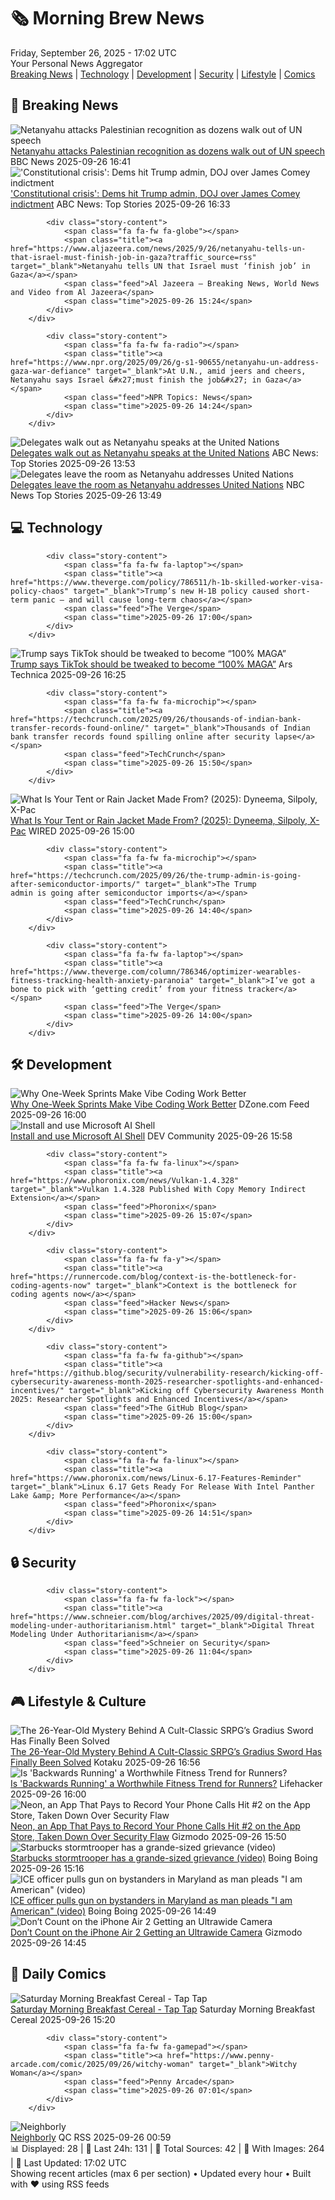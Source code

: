 <!-- Processing 54 RSS feeds at 2025-09-26 17:01:55 UTC -->
<!-- Processing: Saturday Morning Breakfast Cereal -->
<!-- Processing: Penny Arcade -->
<!-- Processing: Garfield -->
<!-- Processing: Dilbert -->
<!-- Processing: Cyanide & Happiness -->
<!-- Processing: Questionable Content -->
<!-- Processing: Girl Genius -->
<!-- Processing: Dinosaur Comics -->
<!-- Processing: BBC World News -->
<!-- Processing: BBC Breaking News -->
<!-- Processing: NPR News -->
<!-- Processing: Reuters World News -->
<!-- Processing: Associated Press Breaking -->
<!-- Processing: ABC News Breaking -->
<!-- Processing: NBC News Breaking -->
<!-- Processing: The Verge -->
<!-- Processing: Ars Technica -->
<!-- Processing: O'Reilly Radar -->
<!-- Processing: Lobsters Python -->
<!-- Processing: StackOverflow Blog -->
<!-- Processing: It's FOSS -->
<!-- Processing: Linux.com -->
<!-- Processing: Ubuntu Blog -->
<!-- Processing: GitHub Blog -->
<!-- Processing: DZone -->
<!-- Processing: Martin Fowler -->
<!-- Processing: Lifehacker -->
<!-- Processing: Kotaku -->
<!-- Processing: Schneier on Security -->
<!-- Generated 9 new posts out of 29 feeds processed -->
<div class="newspaper-header">
    <h1 class="newspaper-title">🗞️ Morning Brew News</h1>
    <div class="newspaper-date">Friday, September 26, 2025 - 17:02 UTC</div>
    <div class="newspaper-subtitle">Your Personal News Aggregator</div>
</div>

<div class="newspaper-nav">
    <a href="#breaking">Breaking News</a> |
    <a href="#tech">Technology</a> |
    <a href="#dev">Development</a> |
    <a href="#security">Security</a> |
    <a href="#lifestyle">Lifestyle</a> |
    <a href="#webcomics">Comics</a>
</div>

<div class="news-section breaking-news" id="breaking">
<h2 class="section-header">🚨 Breaking News</h2>
<div class="stories-container">
<div class="story">
            <img src="https://ichef.bbci.co.uk/ace/standard/240/cpsprodpb/f87e/live/39823af0-9af0-11f0-b741-177e3e2c2fc7.jpg" alt="Netanyahu attacks Palestinian recognition as dozens walk out of UN speech" class="story-image" loading="lazy" onerror="this.style.display='none'">
            <div class="story-content">
                <span class="fa fa-fw fa-earth-americas"></span>
                <span class="title"><a href="https://www.bbc.com/news/articles/cderxxylpzdo?at_medium=RSS&at_campaign=rss" target="_blank">Netanyahu attacks Palestinian recognition as dozens walk out of UN speech</a></span>
                <span class="feed">BBC News</span>
                <span class="time">2025-09-26 16:41</span>
            </div>
        </div>
<div class="story">
            <img src="https://s.abcnews.com/images/Politics/chris-murphy-gty-jef-250926_1758896320067_hpMain_4x3t_384.jpg" alt="&#x27;Constitutional crisis&#x27;: Dems hit Trump admin, DOJ over James Comey indictment" class="story-image" loading="lazy" onerror="this.style.display='none'">
            <div class="story-content">
                <span class="fa fa-fw fa-tv"></span>
                <span class="title"><a href="https://abcnews.go.com/Politics/constitutional-crisis-democrats-hit-trump-administration-doj-james/story?id=125962402" target="_blank">&#x27;Constitutional crisis&#x27;: Dems hit Trump admin, DOJ over James Comey indictment</a></span>
                <span class="feed">ABC News: Top Stories</span>
                <span class="time">2025-09-26 16:33</span>
            </div>
        </div>
<div class="story">
            
            <div class="story-content">
                <span class="fa fa-fw fa-globe"></span>
                <span class="title"><a href="https://www.aljazeera.com/news/2025/9/26/netanyahu-tells-un-that-israel-must-finish-job-in-gaza?traffic_source=rss" target="_blank">Netanyahu tells UN that Israel must ‘finish job’ in Gaza</a></span>
                <span class="feed">Al Jazeera – Breaking News, World News and Video from Al Jazeera</span>
                <span class="time">2025-09-26 15:24</span>
            </div>
        </div>
<div class="story">
            
            <div class="story-content">
                <span class="fa fa-fw fa-radio"></span>
                <span class="title"><a href="https://www.npr.org/2025/09/26/g-s1-90655/netanyahu-un-address-gaza-war-defiance" target="_blank">At U.N., amid jeers and cheers, Netanyahu says Israel &#x27;must finish the job&#x27; in Gaza</a></span>
                <span class="feed">NPR Topics: News</span>
                <span class="time">2025-09-26 14:24</span>
            </div>
        </div>
<div class="story">
            <img src="https://s.abcnews.com/images/US/un-1-rt-gmh-250926_1758892239654_hpMain_4x3t_384.jpg" alt="Delegates walk out as Netanyahu speaks at the United Nations" class="story-image" loading="lazy" onerror="this.style.display='none'">
            <div class="story-content">
                <span class="fa fa-fw fa-tv"></span>
                <span class="title"><a href="https://abcnews.go.com/Politics/netanyahu-set-give-contentious-speech-united-nations/story?id=125937350" target="_blank">Delegates walk out as Netanyahu speaks at the United Nations</a></span>
                <span class="feed">ABC News: Top Stories</span>
                <span class="time">2025-09-26 13:53</span>
            </div>
        </div>
<div class="story">
            <img src="https://media-cldnry.s-nbcnews.com/image/upload/t_fit_1500w/mpx/2704722219/2025_09/1758894578521_now_brk_unga_people_leaving_250926_1920x1080-j4n4nw.jpg" alt="Delegates leave the room as Netanyahu addresses United Nations" class="story-image" loading="lazy" onerror="this.style.display='none'">
            <div class="story-content">
                <span class="fa fa-fw fa-broadcast-tower"></span>
                <span class="title"><a href="https://www.nbcnews.com/now/video/delegates-leave-the-room-as-netanyahu-address-united-nations-248415301775" target="_blank">Delegates leave the room as Netanyahu addresses United Nations</a></span>
                <span class="feed">NBC News Top Stories</span>
                <span class="time">2025-09-26 13:49</span>
            </div>
        </div>
</div>
</div>
<div class="news-section tech-news" id="tech">
<h2 class="section-header">💻 Technology</h2>
<div class="stories-container">
<div class="story">
            
            <div class="story-content">
                <span class="fa fa-fw fa-laptop"></span>
                <span class="title"><a href="https://www.theverge.com/policy/786511/h-1b-skilled-worker-visa-policy-chaos" target="_blank">Trump’s new H-1B policy caused short-term panic — and will cause long-term chaos</a></span>
                <span class="feed">The Verge</span>
                <span class="time">2025-09-26 17:00</span>
            </div>
        </div>
<div class="story">
            <img src="https://cdn.arstechnica.net/wp-content/uploads/2025/09/GettyImages-2237018670-500x500.jpg" alt="Trump says TikTok should be tweaked to become “100% MAGA”" class="story-image" loading="lazy" onerror="this.style.display='none'">
            <div class="story-content">
                <span class="fa fa-fw fa-cog"></span>
                <span class="title"><a href="https://arstechnica.com/tech-policy/2025/09/trump-says-tiktok-should-be-tweaked-to-become-100-maga/" target="_blank">Trump says TikTok should be tweaked to become “100% MAGA”</a></span>
                <span class="feed">Ars Technica</span>
                <span class="time">2025-09-26 16:25</span>
            </div>
        </div>
<div class="story">
            
            <div class="story-content">
                <span class="fa fa-fw fa-microchip"></span>
                <span class="title"><a href="https://techcrunch.com/2025/09/26/thousands-of-indian-bank-transfer-records-found-online/" target="_blank">Thousands of Indian bank transfer records found spilling online after security lapse</a></span>
                <span class="feed">TechCrunch</span>
                <span class="time">2025-09-26 15:50</span>
            </div>
        </div>
<div class="story">
            <img src="https://media.wired.com/photos/68d603d0c7389b674191945e/master/pass/What%20Is%20Your%20Tent%20or%20Rain%20Jacket%20Made%20From_%20Here%E2%80%99s%20What%20to%20Know%20About%20Dyneema,%20Silnylon,%20and%20Silpoly.png" alt="What Is Your Tent or Rain Jacket Made From? (2025): Dyneema, Silpoly, X-Pac" class="story-image" loading="lazy" onerror="this.style.display='none'">
            <div class="story-content">
                <span class="fa fa-fw fa-bolt"></span>
                <span class="title"><a href="https://www.wired.com/story/outdoor-gear-fabric-explainer/" target="_blank">What Is Your Tent or Rain Jacket Made From? (2025): Dyneema, Silpoly, X-Pac</a></span>
                <span class="feed">WIRED</span>
                <span class="time">2025-09-26 15:00</span>
            </div>
        </div>
<div class="story">
            
            <div class="story-content">
                <span class="fa fa-fw fa-microchip"></span>
                <span class="title"><a href="https://techcrunch.com/2025/09/26/the-trump-admin-is-going-after-semiconductor-imports/" target="_blank">The Trump admin is going after semiconductor imports</a></span>
                <span class="feed">TechCrunch</span>
                <span class="time">2025-09-26 14:40</span>
            </div>
        </div>
<div class="story">
            
            <div class="story-content">
                <span class="fa fa-fw fa-laptop"></span>
                <span class="title"><a href="https://www.theverge.com/column/786346/optimizer-wearables-fitness-tracking-health-anxiety-paranoia" target="_blank">I’ve got a bone to pick with ‘getting credit’ from your fitness tracker</a></span>
                <span class="feed">The Verge</span>
                <span class="time">2025-09-26 14:00</span>
            </div>
        </div>
</div>
</div>
<div class="news-section dev-news" id="dev">
<h2 class="section-header">🛠️ Development</h2>
<div class="stories-container">
<div class="story">
            <img src="https://dz2cdn1.dzone.com/thumbnail?fid=18659267&w=600" alt="Why One-Week Sprints Make Vibe Coding Work Better" class="story-image" loading="lazy" onerror="this.style.display='none'">
            <div class="story-content">
                <span class="fa fa-fw fa-newspaper"></span>
                <span class="title"><a href="https://dzone.com/articles/one-week-sprints-vibe-coding" target="_blank">Why One-Week Sprints Make Vibe Coding Work Better</a></span>
                <span class="feed">DZone.com Feed</span>
                <span class="time">2025-09-26 16:00</span>
            </div>
        </div>
<div class="story">
            <img src="https://media2.dev.to/dynamic/image/width=800%2Cheight=%2Cfit=scale-down%2Cgravity=auto%2Cformat=auto/https%3A%2F%2Fdev-to-uploads.s3.amazonaws.com%2Fuploads%2Farticles%2F05fjg24dhiqei9y5n5mz.png" alt="Install and use Microsoft AI Shell" class="story-image" loading="lazy" onerror="this.style.display='none'">
            <div class="story-content">
                <span class="fa fa-fw fa-code"></span>
                <span class="title"><a href="https://dev.to/techielass/install-and-use-microsoft-ai-shell-4c28" target="_blank">Install and use Microsoft AI Shell</a></span>
                <span class="feed">DEV Community</span>
                <span class="time">2025-09-26 15:58</span>
            </div>
        </div>
<div class="story">
            
            <div class="story-content">
                <span class="fa fa-fw fa-linux"></span>
                <span class="title"><a href="https://www.phoronix.com/news/Vulkan-1.4.328" target="_blank">Vulkan 1.4.328 Published With Copy Memory Indirect Extension</a></span>
                <span class="feed">Phoronix</span>
                <span class="time">2025-09-26 15:07</span>
            </div>
        </div>
<div class="story">
            
            <div class="story-content">
                <span class="fa fa-fw fa-y"></span>
                <span class="title"><a href="https://runnercode.com/blog/context-is-the-bottleneck-for-coding-agents-now" target="_blank">Context is the bottleneck for coding agents now</a></span>
                <span class="feed">Hacker News</span>
                <span class="time">2025-09-26 15:06</span>
            </div>
        </div>
<div class="story">
            
            <div class="story-content">
                <span class="fa fa-fw fa-github"></span>
                <span class="title"><a href="https://github.blog/security/vulnerability-research/kicking-off-cybersecurity-awareness-month-2025-researcher-spotlights-and-enhanced-incentives/" target="_blank">Kicking off Cybersecurity Awareness Month 2025: Researcher Spotlights and Enhanced Incentives</a></span>
                <span class="feed">The GitHub Blog</span>
                <span class="time">2025-09-26 15:00</span>
            </div>
        </div>
<div class="story">
            
            <div class="story-content">
                <span class="fa fa-fw fa-linux"></span>
                <span class="title"><a href="https://www.phoronix.com/news/Linux-6.17-Features-Reminder" target="_blank">Linux 6.17 Gets Ready For Release With Intel Panther Lake &amp; More Performance</a></span>
                <span class="feed">Phoronix</span>
                <span class="time">2025-09-26 14:51</span>
            </div>
        </div>
</div>
</div>
<div class="news-section security-news" id="security">
<h2 class="section-header">🔒 Security</h2>
<div class="stories-container">
<div class="story">
            
            <div class="story-content">
                <span class="fa fa-fw fa-lock"></span>
                <span class="title"><a href="https://www.schneier.com/blog/archives/2025/09/digital-threat-modeling-under-authoritarianism.html" target="_blank">Digital Threat Modeling Under Authoritarianism</a></span>
                <span class="feed">Schneier on Security</span>
                <span class="time">2025-09-26 11:04</span>
            </div>
        </div>
</div>
</div>
<div class="news-section lifestyle-news" id="lifestyle">
<h2 class="section-header">🎮 Lifestyle & Culture</h2>
<div class="stories-container">
<div class="story">
            <img src="https://kotaku.com/app/uploads/2025/09/brightrpg.jpg" alt="The 26-Year-Old Mystery Behind A Cult-Classic SRPG’s Gradius Sword Has Finally Been Solved" class="story-image" loading="lazy" onerror="this.style.display='none'">
            <div class="story-content">
                <span class="fa fa-fw fa-gamepad"></span>
                <span class="title"><a href="https://kotaku.com/vandal-hearts-2-gradius-sword-suikoden-ps1-demo-disc-save-file-2000629247" target="_blank">The 26-Year-Old Mystery Behind A Cult-Classic SRPG’s Gradius Sword Has Finally Been Solved</a></span>
                <span class="feed">Kotaku</span>
                <span class="time">2025-09-26 16:56</span>
            </div>
        </div>
<div class="story">
            <img src="https://lifehacker.com/imagery/articles/01K63AGM7JFFFVVNS6PM3XDXMQ/hero-image.png" alt="Is &#x27;Backwards Running&#x27; a Worthwhile Fitness Trend for Runners?" class="story-image" loading="lazy" onerror="this.style.display='none'">
            <div class="story-content">
                <span class="fa fa-fw fa-life-ring"></span>
                <span class="title"><a href="https://lifehacker.com/health/is-backwards-running-trend-worth-it?utm_medium=RSS" target="_blank">Is &#x27;Backwards Running&#x27; a Worthwhile Fitness Trend for Runners?</a></span>
                <span class="feed">Lifehacker</span>
                <span class="time">2025-09-26 16:00</span>
            </div>
        </div>
<div class="story">
            <img src="https://gizmodo.com/app/uploads/2025/09/Apple-Iphone-17-Series-Air-25-1280x853.jpg" alt="Neon, an App That Pays to Record Your Phone Calls Hit #2 on the App Store, Taken Down Over Security Flaw" class="story-image" loading="lazy" onerror="this.style.display='none'">
            <div class="story-content">
                <span class="fa fa-fw fa-computer"></span>
                <span class="title"><a href="https://gizmodo.com/neon-app-call-recording-security-risk-2000664183" target="_blank">Neon, an App That Pays to Record Your Phone Calls Hit #2 on the App Store, Taken Down Over Security Flaw</a></span>
                <span class="feed">Gizmodo</span>
                <span class="time">2025-09-26 15:50</span>
            </div>
        </div>
<div class="story">
            <img src="https://i0.wp.com/boingboing.net/wp-content/uploads/2022/11/starbucks-e1758899729825.jpg?fit=600%2C397&amp;quality=60&amp;ssl=1" alt="Starbucks stormtrooper has a grande-sized grievance (video)" class="story-image" loading="lazy" onerror="this.style.display='none'">
            <div class="story-content">
                <span class="fa fa-fw fa-arrow-right"></span>
                <span class="title"><a href="https://boingboing.net/2025/09/26/starbucks-stormtrooper-has-a-grande-sized-grievance-video.html" target="_blank">Starbucks stormtrooper has a grande-sized grievance (video)</a></span>
                <span class="feed">Boing Boing</span>
                <span class="time">2025-09-26 15:16</span>
            </div>
        </div>
<div class="story">
            <img src="https://i0.wp.com/boingboing.net/wp-content/uploads/2023/04/gun-e1758897976384.jpeg?fit=600%2C400&amp;quality=60&amp;ssl=1" alt="ICE officer pulls gun on bystanders in Maryland as man pleads &quot;I am American&quot; (video)" class="story-image" loading="lazy" onerror="this.style.display='none'">
            <div class="story-content">
                <span class="fa fa-fw fa-arrow-right"></span>
                <span class="title"><a href="https://boingboing.net/2025/09/26/ice-officer-pulls-gun-on-bystanders-in-maryland-as-man-pleads-i-am-american-video.html" target="_blank">ICE officer pulls gun on bystanders in Maryland as man pleads &quot;I am American&quot; (video)</a></span>
                <span class="feed">Boing Boing</span>
                <span class="time">2025-09-26 14:49</span>
            </div>
        </div>
<div class="story">
            <img src="https://gizmodo.com/app/uploads/2025/09/Apple-Iphone-17-Series-Air-34-1280x853.jpg" alt="Don’t Count on the iPhone Air 2 Getting an Ultrawide Camera" class="story-image" loading="lazy" onerror="this.style.display='none'">
            <div class="story-content">
                <span class="fa fa-fw fa-computer"></span>
                <span class="title"><a href="https://gizmodo.com/iphone-air-2-ultrawide-lens-2000664109" target="_blank">Don’t Count on the iPhone Air 2 Getting an Ultrawide Camera</a></span>
                <span class="feed">Gizmodo</span>
                <span class="time">2025-09-26 14:45</span>
            </div>
        </div>
</div>
</div>
<div class="news-section webcomics-section" id="webcomics">
<h2 class="section-header">🎨 Daily Comics</h2>
<div class="stories-container">
<div class="story">
            <img src="https://www.smbc-comics.com/comics/1758680234-20250926.png" alt="Saturday Morning Breakfast Cereal - Tap Tap" class="story-image" loading="lazy" onerror="this.style.display='none'">
            <div class="story-content">
                <span class="fa fa-fw fa-smile"></span>
                <span class="title"><a href="https://www.smbc-comics.com/comic/tap-tap" target="_blank">Saturday Morning Breakfast Cereal - Tap Tap</a></span>
                <span class="feed">Saturday Morning Breakfast Cereal</span>
                <span class="time">2025-09-26 15:20</span>
            </div>
        </div>
<div class="story">
            
            <div class="story-content">
                <span class="fa fa-fw fa-gamepad"></span>
                <span class="title"><a href="https://www.penny-arcade.com/comic/2025/09/26/witchy-woman" target="_blank">Witchy Woman</a></span>
                <span class="feed">Penny Arcade</span>
                <span class="time">2025-09-26 07:01</span>
            </div>
        </div>
<div class="story">
            <img src="http://www.questionablecontent.net/comics/5666.png" alt="Neighborly" class="story-image" loading="lazy" onerror="this.style.display='none'">
            <div class="story-content">
                <span class="fa fa-fw fa-music"></span>
                <span class="title"><a href="http://questionablecontent.net/view.php?comic=5666" target="_blank">Neighborly</a></span>
                <span class="feed">QC RSS</span>
                <span class="time">2025-09-26 00:59</span>
            </div>
        </div>
</div>
</div>

<div class="newspaper-footer">
    <div class="stats">
        📊 Displayed: 28 | 📅 Last 24h: 131 | 📡 Total Sources: 42 | 📸 With Images: 264 |
        🔄 Last Updated: 17:02 UTC
    </div>
    <div class="footer-note">
        Showing recent articles (max 6 per section) • Updated every hour • Built with ❤️ using RSS feeds
    </div>
</div>
